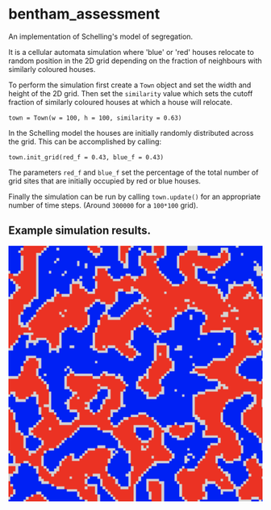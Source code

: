 # bentham_assessment

An implementation of Schelling's model of segregation.

It is a cellular automata simulation where 'blue' or 'red' houses relocate to random position in the 2D grid depending on the fraction of neighbours with similarly coloured houses. 

To perform the simulation first create a ```Town``` object and set the width and height of the 2D grid.
Then set the ```similarity``` value which sets the cutoff fraction of similarly coloured houses at which a house will relocate.
```
town = Town(w = 100, h = 100, similarity = 0.63)
```
In the Schelling model the houses are initially randomly distributed across the grid.
This can be accomplished by calling:
```
town.init_grid(red_f = 0.43, blue_f = 0.43)
```
The parameters ```red_f``` and ```blue_f``` set the percentage of the total number of grid sites that are initially occupied by red or blue houses. 

Finally the simulation can be run by calling ```town.update()``` for an appropriate number of time steps. (Around ```300000``` for a ```100*100``` grid). 

## Example simulation results.  
![Example simulation results.](https://raw.githubusercontent.com/lennon-phys/bentham_assessment/main/example.png)
